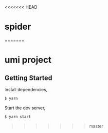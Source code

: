 <<<<<<< HEAD
# spider
=======
# umi project

## Getting Started

Install dependencies,

```bash
$ yarn
```

Start the dev server,

```bash
$ yarn start
```
>>>>>>> master
